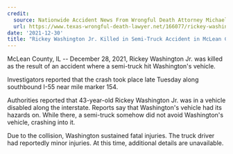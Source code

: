 ```yaml
---
credit:
  source: Nationwide Accident News From Wrongful Death Attorney Michael Grossman
  url: https://www.texas-wrongful-death-lawyer.net/166077/rickey-washington-jr-semi-truck-accident-mclean-county-il.htm
date: '2021-12-30'
title: "Rickey Washington Jr. Killed in Semi-Truck Accident in McLean County, IL"
---
```

McLean County, IL -- December 28, 2021, Rickey Washington Jr. was killed as the result of an accident where a semi-truck hit Washington's vehicle.

Investigators reported that the crash took place late Tuesday along southbound I-55 near mile marker 154.

Authorities reported that 43-year-old Rickey Washington Jr. was in a vehicle disabled along the interstate. Reports say that Washington's vehicle had its hazards on. While there, a semi-truck somehow did not avoid Washington's vehicle, crashing into it.

Due to the collision, Washington sustained fatal injuries. The truck driver had reportedly minor injuries. At this time, additional details are unavailable.
